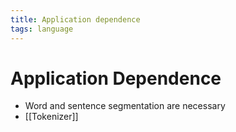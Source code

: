```yaml
---
title: Application dependence
tags: language
---
```


# Application Dependence
- Word and sentence segmentation are necessary
- [[Tokenizer]]










